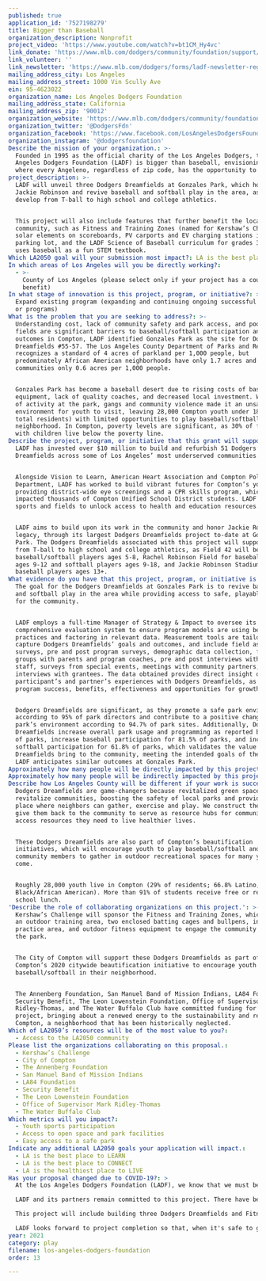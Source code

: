 ```yaml
---
published: true
application_id: '7527198279'
title: Bigger than Baseball
organization_description: Nonprofit
project_video: 'https://www.youtube.com/watch?v=bt1CM_Hy4vc'
link_donate: 'https://www.mlb.com/dodgers/community/foundation/support/donation'
link_volunteer: ''
link_newsletter: 'https://www.mlb.com/dodgers/forms/ladf-newsletter-registration'
mailing_address_city: Los Angeles
mailing_address_street: 1000 Vin Scully Ave
ein: 95-4623022
organization_name: Los Angeles Dodgers Foundation
mailing_address_state: California
mailing_address_zip: '90012'
organization_website: 'https://www.mlb.com/dodgers/community/foundation'
organization_twitter: '@DodgersFdn'
organization_facebook: 'https://www.facebook.com/LosAngelesDodgersFoundation/'
organization_instagram: '@dodgersfoundation'
Describe the mission of your organization.: >-
  Founded in 1995 as the official charity of the Los Angeles Dodgers, the Los
  Angeles Dodgers Foundation (LADF) is bigger than baseball, envisioning a city
  where every Angeleno, regardless of zip code, has the opportunity to thrive.
project_description: >-
  LADF will unveil three Dodgers Dreamfields at Gonzales Park, which honor
  Jackie Robinson and revive baseball and softball play in the area, as youth
  develop from T-ball to high school and college athletics. 


  This project will also include features that further benefit the local
  community, such as Fitness and Training Zones (named for Kershaw’s Challenge),
  solar elements on scoreboards, PV carports and EV charging stations in the
  parking lot, and the LADF Science of Baseball curriculum for grades 3-8, that
  uses baseball as a fun STEM textbook.
Which LA2050 goal will your submission most impact?: LA is the best place to PLAY
In which areas of Los Angeles will you be directly working?:
  - >-
    County of Los Angeles (please select only if your project has a countywide
    benefit)
In what stage of innovation is this project, program, or initiative?: >-
  Expand existing program (expanding and continuing ongoing successful projects
  or programs)
What is the problem that you are seeking to address?: >-
  Understanding cost, lack of community safety and park access, and poor quality
  fields are significant barriers to baseball/softball participation and health
  outcomes in Compton, LADF identified Gonzales Park as the site for Dodgers
  Dreamfields #55-57. The Los Angeles County Department of Parks and Recreation
  recognizes a standard of 4 acres of parkland per 1,000 people, but
  predominately African American neighborhoods have only 1.7 acres and Latino
  communities only 0.6 acres per 1,000 people.


  Gonzales Park has become a baseball desert due to rising costs of baseball
  equipment, lack of quality coaches, and decreased local investment. With lack
  of activity at the park, gangs and community violence made it an unsafe
  environment for youth to visit, leaving 28,000 Compton youth under 18 (29% of
  total residents) with limited opportunities to play baseball/softball in their
  neighborhood. In Compton, poverty levels are significant, as 30% of families
  with children live below the poverty line.
Describe the project, program, or initiative that this grant will support to address the problem identified.: >-
  LADF has invested over $10 million to build and refurbish 51 Dodgers
  Dreamfields across some of Los Angeles’ most underserved communities. 


  Alongside Vision to Learn, American Heart Association and Compton Police
  Department, LADF has worked to build vibrant futures for Compton’s youth by
  providing district-wide eye screenings and a CPR skills program, which have
  impacted thousands of Compton Unified School District students. LADF uses
  sports and fields to unlock access to health and education resources.


  LADF aims to build upon its work in the community and honor Jackie Robinson’s
  legacy, through its largest Dodgers Dreamfields project to-date at Gonzales
  Park. The Dodgers Dreamfields associated with this project will support youth
  from T-ball to high school and college athletics, as Field 42 will be for
  baseball/softball players ages 5-8, Rachel Robinson Field for baseball players
  ages 9-12 and softball players ages 9-18, and Jackie Robinson Stadium for
  baseball players ages 13+. 
What evidence do you have that this project, program, or initiative is or will be successful, and how will you define and measure success?: >-
  The goal for the Dodgers Dreamfields at Gonzales Park is to revive baseball
  and softball play in the area while providing access to safe, playable fields
  for the community.


  LADF employs a full-time Manager of Strategy & Impact to oversee its
  comprehensive evaluation system to ensure program models are using best
  practices and factoring in relevant data. Measurement tools are tailored to
  capture Dodgers Dreamfields’ goals and outcomes, and include field assessment
  surveys, pre and post program surveys, demographic data collection, focus
  groups with parents and program coaches, pre and post interviews with park
  staff, surveys from special events, meetings with community partners, and
  interviews with grantees. The data obtained provides direct insight on
  participant’s and partner’s experiences with Dodgers Dreamfields, as well as
  program success, benefits, effectiveness and opportunities for growth.


  Dodgers Dreamfields are significant, as they promote a safe park environment
  according to 95% of park directors and contribute to a positive change in the
  park’s environment according to 94.7% of park sites. Additionally, Dodgers
  Dreamfields increase overall park usage and programming as reported by 66.7%
  of parks, increase baseball participation for 81.5% of parks, and increase
  softball participation for 61.8% of parks, which validates the value Dodgers
  Dreamfields bring to the community, meeting the intended goals of the program.
  LADF anticipates similar outcomes at Gonzales Park.
Approximately how many people will be directly impacted by this project, program, or initiative?: '1000'
Approximately how many people will be indirectly impacted by this project, program, or initiative?: '96000'
Describe how Los Angeles County will be different if your work is successful.: >-
  Dodgers Dreamfields are game-changers because revitalized green spaces help
  revitalize communities, boosting the safety of local parks and providing a
  place where neighbors can gather, exercise and play. We construct them and
  give them back to the community to serve as resource hubs for communities to
  access resources they need to live healthier lives.


  These Dodgers Dreamfields are also part of Compton’s beautification
  initiatives, which will encourage youth to play baseball/softball and empower
  community members to gather in outdoor recreational spaces for many years to
  come.


  Roughly 28,000 youth live in Compton (29% of residents; 66.8% Latino, 30.4%
  Black/African American). More than 91% of students receive free or reduced
  school lunch.
'Describe the role of collaborating organizations on this project.': >-
  Kershaw’s Challenge will sponsor the Fitness and Training Zones, which include
  an outdoor training area, two enclosed batting cages and bullpens, infield
  practice area, and outdoor fitness equipment to engage the community to visit
  the park.


  The City of Compton will support these Dodgers Dreamfields as part of
  Compton’s 2020 citywide beautification initiative to encourage youth to play
  baseball/softball in their neighborhood.


  The Annenberg Foundation, San Manuel Band of Mission Indians, LA84 Foundation,
  Security Benefit, The Leon Lowenstein Foundation, Office of Supervisor Mark
  Ridley-Thomas, and The Water Buffalo Club have committed funding for this
  project, bringing about a renewed energy to the sustainability and revival of
  Compton, a neighborhood that has been historically neglected.
Which of LA2050’s resources will be of the most value to you?:
  - Access to the LA2050 community
Please list the organizations collaborating on this proposal.:
  - Kershaw’s Challenge
  - City of Compton
  - The Annenberg Foundation
  - San Manuel Band of Mission Indians
  - LA84 Foundation
  - Security Benefit
  - The Leon Lowenstein Foundation
  - Office of Supervisor Mark Ridley-Thomas
  - The Water Buffalo Club
Which metrics will you impact?:
  - Youth sports participation
  - Access to open space and park facilities
  - Easy access to a safe park
Indicate any additional LA2050 goals your application will impact.:
  - LA is the best place to LEARN
  - LA is the best place to CONNECT
  - LA is the healthiest place to LIVE
Has your proposal changed due to COVID-19?: >
  At the Los Angeles Dodgers Foundation (LADF), we know that we must be bigger than baseball and that means taking a leadership role in not only helping “flatten the curve” of COVID-19 spreading throughout our communities, but by doubling down and expanding access to assistance so many of us need during this crisis. Since our community groundbreaking event in February, LADF launched relief efforts but has remained in constant communication with Gonzales Park project and construction partners. LADF is currently evaluating the project completion timeline in accordance with LA County Department of Public and Health orders and local Compton and LA Mayors’ Safer at Home directives.

  LADF and its partners remain committed to this project. There have been no changes made to the project scope or design. Plans for continued construction are tentatively set for later this fall. We envision a significant grand opening celebration in spring 2021 honoring Jackie Robinson and uplifting the Compton community.

  This project will include building three Dodgers Dreamfields and Fitness and Training Zones, alongside lead partners Kershaw’s Challenge and the City of Compton. This project will help restore Gonzales Park to its prior baseball glory and promote a positive environment for youth to play baseball and softball. We believe that Dodgers Dreamfields are game-changers, because revitalized green spaces help revitalize communities, boosting the safety of local parks and providing a place where neighbors can gather, exercise and play.

  LADF looks forward to project completion so that, when it's safe to gather again, our youth and families can reenter and enjoy this new community space together.
year: 2021
category: play
filename: los-angeles-dodgers-foundation
order: 13

---
```


